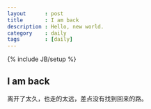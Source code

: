 ```yaml
---
layout      : post
title       : I am back
description : Hello, new world.
category    : daily
tags        : [daily]
---
```

{% include JB/setup %}

## I am back

离开了太久，也走的太远，差点没有找到回来的路。


